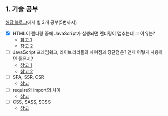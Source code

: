 ## 1. 기술 공부
[해당 블로그](https://realmojo.tistory.com/300)에서 별 3개 공부(5번까지)
- [x] HTML이 렌더링 중에 JavaScript가 실행되면 렌더링이 멈추는데 그 이유는?
  - [참고 1](https://webclub.tistory.com/630)
  - [참고 2](https://realmojo.tistory.com/96)
- [ ] JavaScript 프레임워크, 라이브러리들의 차이점과 장단점은? 언제 어떻게 사용하면 좋은지?
  - [참고 1](https://www.popit.kr/%EB%B2%88%EC%97%AD%EA%B8%80-react-vs-angular-%EB%91%98-%EC%A4%91-%EC%96%B4%EB%96%A4-%EA%B2%83%EC%9D%B4-%EB%8B%B9%EC%8B%A0%EC%9D%98-%ED%94%84%EB%A1%9C%EC%A0%9D%ED%8A%B8%EC%97%90-%EC%95%8C%EB%A7%9E/)
  - [참고 2](https://brunch.co.kr/@hee072794/112)
- [ ] SPA, SSR, CSR
  - [참고](https://goodgid.github.io/Server-Side-Rendering-and-Client-Side-Rendering/)
- [ ] require와 import의 차이
  - [참고](https://blueshw.github.io/2017/05/16/ES-require-vs-import/)
- [ ] CSS, SASS, SCSS
  - [참고](https://heropy.blog/2018/01/31/sass/#sasswa-scssneun-caijeomeun-mweongayo)
